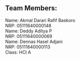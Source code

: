 ## Team Members:

Name: Akmal Darari Rafif Baskoro
<br>
NRP: 05111640000148
<br>
Name: Deddy Aditya P
<br>
NRP: 05111640000069
<br>
Name: Dennas Hasel Adjani
<br>
NRP: 05111640000113
<br>
Class: HCI A
